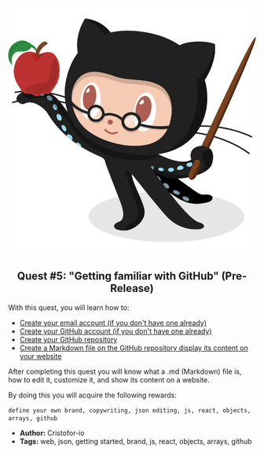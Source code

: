 <p align="center">
  <img src ="../img/Q5/Q5_github-intro.jpg" />
</p>

<p align="center">
  <h2 align="center"> Quest #5: "Getting familiar with GitHub" (Pre-Release)</h2>
</p>

With this quest, you will learn how to:
  * [Create your email account (if you don't have one already)](challenge1)
  * [Create your GitHub account (if you don't have one already)](challenge2)
  * [Create your GitHub repository](challenge3)
  * [Create a Markdown file on the GitHub repository display its content on your website](challenge4)

After completing this quest you will know what a .md (Markdown) file is, how to edit it, customize it, and show its content on a website.


By doing this you will acquire the following rewards:
```$xslt
define your own brand, copywriting, json editing, js, react, objects, arrays, github
```

* **Author:** Cristofor-io
* **Tags:** web, json, getting started, brand, js, react, objects, arrays, github

